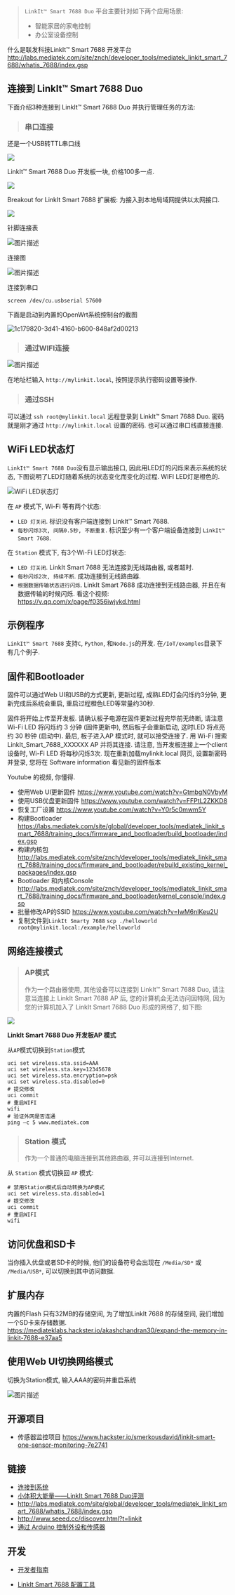 > `LinkIt™ Smart 7688 Duo` 平台主要针对如下两个应用场景:
> - 智能家居的家电控制
> - 办公室设备控制

什么是联发科技LinkIt™ Smart 7688 开发平台
http://labs.mediatek.com/site/znch/developer_tools/mediatek_linkit_smart_7688/whatis_7688/index.gsp

## 连接到 LinkIt™ Smart 7688 Duo

下面介绍3种连接到 LinkIt™ Smart 7688 Duo 并执行管理任务的方法:

> ### 串口连接

还是一个USB转TTL串口线

![][1]

LinkIt™ Smart 7688 Duo 开发板一块, 价格100多一点.

![](https://cloud.githubusercontent.com/assets/725190/21251562/9947fb02-c389-11e6-947e-8bd8853d210c.png)

Breakout for LinkIt Smart 7688 扩展板: 为接入到本地局域网提供以太网接口.

![](https://cloud.githubusercontent.com/assets/725190/21251560/99463e3e-c389-11e6-82d4-c0257c36b25e.png)

针脚连接表

![图片描述](https://cloud.githubusercontent.com/assets/725190/21251557/99435228-c389-11e6-9828-b0164776fa79.png)

连接图

![图片描述](https://cloud.githubusercontent.com/assets/725190/21251559/99450e42-c389-11e6-8a94-fa2f0105c31f.png)

连接到串口

```
screen /dev/cu.usbserial 57600
```

下面是启动到内置的OpenWrt系统控制台的截图

![1c179820-3d41-4160-b600-848af2d00213](https://cloud.githubusercontent.com/assets/725190/21251529/69ae6f0c-c389-11e6-8807-4e1cbc6a6ba2.jpeg)

> ### 通过WIFI连接

![图片描述][2]

在地址栏输入 `http://mylinkit.local`, 按照提示执行密码设置等操作.

> ### 通过SSH

可以通过 `ssh root@mylinkit.local` 远程登录到 LinkIt™ Smart 7688 Duo. 密码就是刚才通过 `http://mylinkit.local` 设置的密码.  也可以通过串口线直接连接.


## WiFi LED状态灯

`LinkIt™ Smart 7688 Duo`没有显示输出接口, 因此用LED灯的闪烁来表示系统的状态, 下图说明了LED灯随着系统的状态变化而变化的过程. WIFI LED灯是橙色的.

![WiFi LED状态灯][3]

在 `AP` 模式下, Wi-Fi 等有两个状态:

- `LED 灯关闭`. 标识没有客户端连接到 LinkIt™ Smart 7688.
- `每秒闪烁3次, 间隔0.5秒, 不断重复`. 标识至少有一个客户端设备连接到 `LinkIt™ Smart 7688`.

在 `Station` 模式下, 有3个Wi-Fi LED灯状态:

- `LED 灯关闭`. LinkIt Smart 7688 无法连接到无线路由器, 或者超时.
- `每秒闪烁2次, 持续不断`. 成功连接到无线路由器.
- `根据数据传输状态进行闪烁`. LinkIt Smart 7688 成功连接到无线路由器, 并且在有数据传输的时候闪烁.
看这个视频: https://v.qq.com/x/page/f0356iwjvkd.html

## 示例程序

`LinkIt™ Smart 7688` 支持`C`, `Python`, 和`Node.js`的开发. 在`/IoT/examples`目录下有几个例子.

## 固件和Bootloader

固件可以通过Web UI和USB的方式更新, 更新过程, 成熟LED灯会闪烁约3分钟, 更新完成后系统会重启, 重启过程橙色LED等常量约30秒.

固件将开始上传至开发板. 请确认板子电源在固件更新过程完毕前无终断, 请注意Wi-Fi LED 将闪烁约 3 分钟 (固件更新中), 然后板子会重新启动, 这时LED 将点亮约 30 秒钟 (启动中). 最后, 板子进入AP 模式时, 就可以接受连接了.
用 Wi-Fi 搜索 LinkIt_Smart_7688_XXXXXX AP 并将其连接. 请注意, 当开发板连接上一个client设备时, Wi-Fi LED 将每秒闪烁3次. 现在重新加载mylinkit.local 网页, 设置新密码并登录, 您将在 Software information 看见新的固件版本

Youtube 的视频, 你懂得.

- 使用Web UI更新固件
https://www.youtube.com/watch?v=GtmbgN0VbyM
- 使用USB优盘更新固件
https://www.youtube.com/watch?v=FFPtL2ZKKD8
- 恢复工厂设置
https://www.youtube.com/watch?v=Y0r5c0mwm5Y
- 构建Bootloader
https://labs.mediatek.com/site/global/developer_tools/mediatek_linkit_smart_7688/training_docs/firmware_and_bootloader/build_bootloader/index.gsp
- 构建内核包
http://labs.mediatek.com/site/znch/developer_tools/mediatek_linkit_smart_7688/training_docs/firmware_and_bootloader/rebuild_existing_kernel_packages/index.gsp
- Bootloader 和内核Console
http://labs.mediatek.com/site/znch/developer_tools/mediatek_linkit_smart_7688/training_docs/firmware_and_bootloader/kernel_console/index.gsp
- 批量修改AP的SSID
https://www.youtube.com/watch?v=IwM6nlKeu2U
- 复制文件到`LinkIt Smarty 7688`
`scp ./helloworld root@mylinkit.local:/example/helloworld`


## 网络连接模式

> ### **AP模式**
>
> 作为一个路由器使用, 其他设备可以连接到 LinkIt™ Smart 7688 Duo, 请注意当连接上 LinkIt Smart 7688 AP 后, 您的计算机会无法访问因特网, 因为您的计算机加入了 LinkIt Smart 7688 Duo 形成的网络了, 如下图:


![](http://labs.mediatek.com/images/linkit7688/get_started/sign_in/gs_2_sign_in_both_apmode.png)

**LinkIt Smart 7688 Duo 开发板AP 模式**

从`AP`模式切换到`Station`模式

```
uci set wireless.sta.ssid=AAA
uci set wireless.sta.key=12345678
uci set wireless.sta.encryption=psk
uci set wireless.sta.disabled=0
# 提交修改
uci commit
# 重启WIFI
wifi
# 验证外网是否连通
ping –c 5 www.mediatek.com
```

> ### **Station 模式**
>
> 作为一个普通的电脑连接到其他路由器, 并可以连接到Internet.


从 `Station` 模式切换回 `AP` 模式:
```
# 禁用Station模式后自动转换为AP模式
uci set wireless.sta.disabled=1
# 提交修改
uci commit
# 重启WIFI
wifi
```

## 访问优盘和SD卡

当你插入优盘或者SD卡的时候, 他们的设备符号会出现在 `/Media/SD*` 或 `/Media/USB*`, 可以切换到其中访问数据.


## 扩展内存

内置的Flash 只有32MB的存储空间, 为了增加LinkIt 7688 的存储空间, 我们增加一个SD卡来存储数据.
https://mediateklabs.hackster.io/akashchandran30/expand-the-memory-in-linkit-7688-e37aa5

## 使用Web UI切换网络模式

切换为Station模式, 输入AAA的密码并重启系统

![图片描述][4]


## 开源项目

- 传感器监控项目
https://www.hackster.io/smerkousdavid/linkit-smart-one-sensor-monitoring-7e2741

## 链接

- [连接到系统](http://wiki.seeed.cc/LinkIt_Smart_7688_Duo/#connecting-to-the-embedded-operating-system)
- [小体积大能量——LinkIt Smart 7688 Duo评测](http://www.21ic.com/eva/MCU/201605/676931_4.htm)
- http://labs.mediatek.com/site/global/developer_tools/mediatek_linkit_smart_7688/whatis_7688/index.gsp
- http://www.seeed.cc/discover.html?t=linkit
- [通过 Arduino 控制外设和传感器](http://blog.csdn.net/c80486/article/details/51407564)


## 开发

- [开发者指南](http://labs.mediatek.com/fileMedia/download/87c801b5-d1e6-4227-9a29-b5421f2955ac)
- [LinkIt Smart 7688 配置工具](http://labs.mediatek.com/fileMedia/download/87c801b5-d1e6-4227-9a29-b5421f2955ac)

  [1]: https://segmentfault.com/img/bVGPgp
  [2]: https://segmentfault.com/img/bVGZ3Y
  [3]: https://segmentfault.com/img/bVG1FZ
  [4]: https://segmentfault.com/img/bVG1FW
